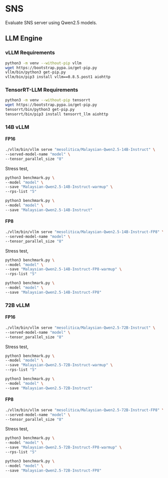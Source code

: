 # SNS

Evaluate SNS server using Qwen2.5 models.

## LLM Engine

### vLLM Requirements

```bash
python3 -m venv --without-pip vllm
wget https://bootstrap.pypa.io/get-pip.py
vllm/bin/python3 get-pip.py
vllm/bin/pip3 install vllm==0.8.5.post1 aiohttp
```

### TensorRT-LLM Requirements

```bash
python3 -m venv --without-pip tensorrt
wget https://bootstrap.pypa.io/get-pip.py
tensorrt/bin/python3 get-pip.py
tensorrt/bin/pip3 install tensorrt_llm aiohttp
```

### 14B vLLM

#### FP16

```bash
./vllm/bin/vllm serve "mesolitica/Malaysian-Qwen2.5-14B-Instruct" \
--served-model-name "model" \
--tensor_parallel_size "8"
```

Stress test,

```bash
python3 benchmark.py \
--model "model" \
--save "Malaysian-Qwen2.5-14B-Instruct-warmup" \
--rps-list "5"

python3 benchmark.py \
--model "model" \
--save "Malaysian-Qwen2.5-14B-Instruct"
```

#### FP8

```bash
./vllm/bin/vllm serve "mesolitica/Malaysian-Qwen2.5-14B-Instruct-FP8" \
--served-model-name "model" \
--tensor_parallel_size "8"
```

Stress test,

```bash
python3 benchmark.py \
--model "model" \
--save "Malaysian-Qwen2.5-14B-Instruct-FP8-warmup" \
--rps-list "5"

python3 benchmark.py \
--model "model" \
--save "Malaysian-Qwen2.5-14B-Instruct-FP8"
```

### 72B vLLM

#### FP16

```bash
./vllm/bin/vllm serve "mesolitica/Malaysian-Qwen2.5-72B-Instruct" \
--served-model-name "model" \
--tensor_parallel_size "8"
```

Stress test,

```bash
python3 benchmark.py \
--model "model" \
--save "Malaysian-Qwen2.5-72B-Instruct-warmup" \
--rps-list "5"

python3 benchmark.py \
--model "model" \
--save "Malaysian-Qwen2.5-72B-Instruct"
```

#### FP8

```bash
./vllm/bin/vllm serve "mesolitica/Malaysian-Qwen2.5-72B-Instruct-FP8" \
--served-model-name "model" \
--tensor_parallel_size "8"
```

Stress test,

```bash
python3 benchmark.py \
--model "model" \
--save "Malaysian-Qwen2.5-72B-Instruct-FP8-warmup" \
--rps-list "5"

python3 benchmark.py \
--model "model" \
--save "Malaysian-Qwen2.5-72B-Instruct-FP8"
```